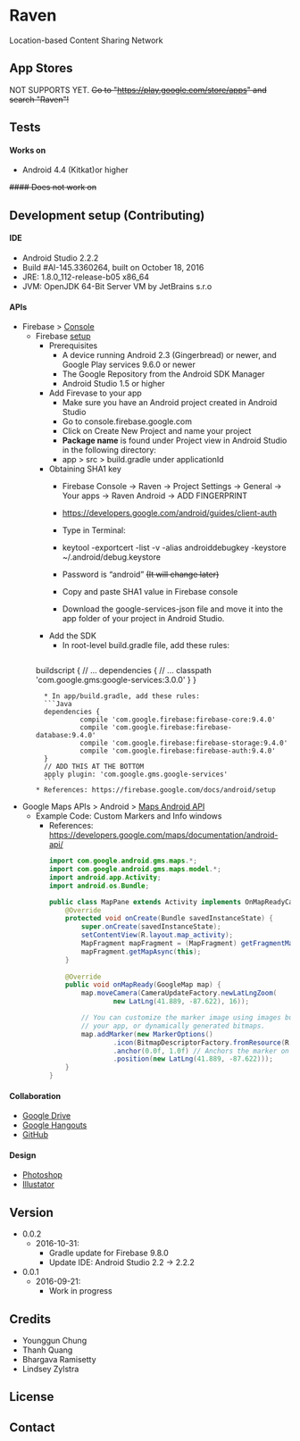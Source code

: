 # Raven

Location-based Content Sharing Network



## App Stores

NOT SUPPORTS YET. ~~Go to "https://play.google.com/store/apps" and search "Raven"!~~ 



## Tests

#### Works on
* Android 4.4 (Kitkat)or higher

~~#### Does not work on~~



## Development setup (Contributing)

#### IDE
* Android Studio 2.2.2
* Build #AI-145.3360264, built on October 18, 2016
* JRE: 1.8.0_112-release-b05 x86_64
* JVM: OpenJDK 64-Bit Server VM by JetBrains s.r.o
 
#### APIs
* Firebase > [Console](https://console.firebase.google.com)
  * Firebase [setup](https://firebase.google.com/docs/android/setup)
    * Prerequisites
      * A device running Android 2.3 (Gingerbread) or newer, and Google Play services 9.6.0 or newer
      * The Google Repository from the Android SDK Manager
      * Android Studio 1.5 or higher
    * Add Firevase to your app
      * Make sure you have an Android project created in Android Studio
      * Go to console.firebase.google.com
      * Click on Create New Project and name your project
      * **Package name** is found under Project view in Android Studio in the following directory:
      * app > src > build.gradle under applicationId
    * Obtaining SHA1 key
      * Firebase Console -> Raven -> Project Settings -> General -> Your apps -> Raven Android -> ADD FINGERPRINT
      * https://developers.google.com/android/guides/client-auth
      
      * Type in Terminal:
      * keytool -exportcert -list -v -alias androiddebugkey -keystore ~/.android/debug.keystore
      * Password is “android” ~~(It will change later)~~
      * Copy and paste SHA1 value in Firebase console
      * Download the google-services-json file and move it into the app folder of your project in Android Studio.
    * Add the SDK
      * In root-level build.gradle file, add these rules:
      ```Java
     buildscript {
                 // ...
                 dependencies {
                 // ...
                 classpath 'com.google.gms:google-services:3.0.0'
                 }
      }
      ```
        * In app/build.gradle, add these rules:
        ```Java
        dependencies {
                 compile 'com.google.firebase:firebase-core:9.4.0'
                 compile 'com.google.firebase:firebase-database:9.4.0'
                 compile 'com.google.firebase:firebase-storage:9.4.0'
                 compile 'com.google.firebase:firebase-auth:9.4.0'
        }
        // ADD THIS AT THE BOTTOM
        apply plugin: 'com.google.gms.google-services'
        ```
    * References: https://firebase.google.com/docs/android/setup
* Google Maps APIs > Android > [Maps Android API](https://developers.google.com/maps/documentation/android-api)
  * Example Code: Custom Markers and Info windows
    * References: https://developers.google.com/maps/documentation/android-api/
      ```Java
      import com.google.android.gms.maps.*;
      import com.google.android.gms.maps.model.*;
      import android.app.Activity;
      import android.os.Bundle;
      
      public class MapPane extends Activity implements OnMapReadyCallback {
          @Override
          protected void onCreate(Bundle savedInstanceState) {
              super.onCreate(savedInstanceState);
              setContentView(R.layout.map_activity);
              MapFragment mapFragment = (MapFragment) getFragmentManager().findFragmentById(R.id.map);
              mapFragment.getMapAsync(this);
          }
          
          @Override
          public void onMapReady(GoogleMap map) {
              map.moveCamera(CameraUpdateFactory.newLatLngZoom(
                      new LatLng(41.889, -87.622), 16));
      
              // You can customize the marker image using images bundled with
              // your app, or dynamically generated bitmaps.
              map.addMarker(new MarkerOptions()
                      .icon(BitmapDescriptorFactory.fromResource(R.drawable.house_flag))
                      .anchor(0.0f, 1.0f) // Anchors the marker on the bottom left
                      .position(new LatLng(41.889, -87.622)));
          }
      }
      ```

#### Collaboration
* [Google Drive](https://drive.google.com)
* [Google Hangouts](https://hangouts.google.com)
* [GitHub](https://github.com/nameisyoung/Raven)

#### Design
* [Photoshop](https://www.adobe.com/products/photoshop.html)
* [Illustator](https://www.adobe.com/products/illustrator.html)



## Version

* 0.0.2
  * 2016-10-31: 
    * Gradle update for Firebase 9.8.0
    * Update IDE: Android Studio 2.2 -> 2.2.2
* 0.0.1
  * 2016-09-21: 
    * Work in progress



## Credits

* Younggun Chung
* Thanh Quang
* Bhargava Ramisetty
* Lindsey Zylstra


## License



## Contact
